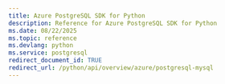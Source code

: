 ```yaml
---
title: Azure PostgreSQL SDK for Python
description: Reference for Azure PostgreSQL SDK for Python
ms.date: 08/22/2025
ms.topic: reference
ms.devlang: python
ms.service: postgresql
redirect_document_id: TRUE
redirect_url: /python/api/overview/azure/postgresql-mysql
---
```

